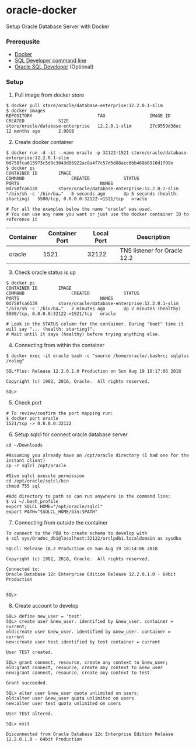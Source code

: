 # oracle-docker
Setup Oracle Database Server with Docker

### Prerequsite ###

* [Docker](https://store.docker.com/ "Get started with Docker")
* [SQL Developer command line](http://www.oracle.com/technetwork/developer-tools/sqlcl/overview/index.html "SQL Developer command line")
* [Oracle SQL Developer](https://www.oracle.com/database/technologies/appdev/sql-developer.html "Oracle SQL Developer") (Optional)

### Setup ###

1. Pull image from docker store
```
$ docker pull store/oracle/database-enterprise:12.2.0.1-slim
$ docker images
REPOSITORY                         TAG                 IMAGE ID            CREATED             SIZE
store/oracle/database-enterprise   12.2.0.1-slim       27c9559d36ec        12 months ago       2.08GB
```

2. Create docker container
```
$ docker run -d -it --name oracle -p 32122:1521 store/oracle/database-enterprise:12.2.0.1-slim
0d758fca613973c5d9c3043d06922ac8a4f7c57d5d88aec6bb468b6910d1f99e
$ docker ps
CONTAINER ID        IMAGE                                            COMMAND                  CREATED             STATUS                            PORTS                               NAMES
0d758fca6139        store/oracle/database-enterprise:12.2.0.1-slim   "/bin/sh -c '/bin/ba…"   6 seconds ago       Up 5 seconds (health: starting)   5500/tcp, 0.0.0.0:32122->1521/tcp   oracle

# For all the examples below the name "oracle" was used.
# You can use any name you want or just use the docker container ID to reference it
```
Container | Container Port | Local Port |Description
--- | --- | ---|---
oracle | 1521 | 32122 | TNS listener for Oracle 12.2

3. Check oracle status is up
```
$ docker ps
CONTAINER ID        IMAGE                                            COMMAND                  CREATED             STATUS                   PORTS                               NAMES
0d758fca6139        store/oracle/database-enterprise:12.2.0.1-slim   "/bin/sh -c '/bin/ba…"   2 minutes ago       Up 2 minutes (healthy)   5500/tcp, 0.0.0.0:32122->1521/tcp   oracle

# Look in the STATUS column for the container. During "boot" time it will say "... (health: starting)".
# Wait until it says (healthy) before trying anything else.
```

4. Connecting from within the container
```
$ docker exec -it oracle bash -c "source /home/oracle/.bashrc; sqlplus /nolog"

SQL*Plus: Release 12.2.0.1.0 Production on Sun Aug 19 10:17:06 2018

Copyright (c) 1982, 2016, Oracle.  All rights reserved.

SQL> 
```

5. Check port
```
# To review/confirm the port mapping run:
$ docker port oracle
1521/tcp -> 0.0.0.0:32122
```

6. Setup sqlcl for connect oracle database server
```
cd ~/Downloads

#Assuming you already have an /opt/oracle directory (I had one for the instant client)
cp -r sqlcl /opt/oracle

#Give sqlcl execute permission
cd /opt/oracle/sqlcl/bin
chmod 755 sql

#Add directory to path so can run anywhere in the command line:
$ vi ~/.bash_profile 
export SQLCL_HOME="/opt/oracle/sqlcl"
export PATH="$SQLCL_HOME/bin:$PATH"

```

7. Connecting from outside the container
```
To connect to the PDB to create schema to develop with
$ sql sys/Oradoc_db1@localhost:32122/orclpdb1.localdomain as sysdba

SQLcl: Release 18.2 Production on Sun Aug 19 18:14:06 2018

Copyright (c) 1982, 2018, Oracle.  All rights reserved.

Connected to:
Oracle Database 12c Enterprise Edition Release 12.2.0.1.0 - 64bit Production


SQL> 

```
8. Create account to develop
```
SQL> define new_user = 'test'
SQL> create user &new_user. identified by &new_user. container = current;
old:create user &new_user. identified by &new_user. container = current
new:create user test identified by test container = current

User TEST created.

SQL> grant connect, resource, create any context to &new_user;
old:grant connect, resource, create any context to &new_user
new:grant connect, resource, create any context to test

Grant succeeded.

SQL> alter user &new_user quota unlimited on users;
old:alter user &new_user quota unlimited on users
new:alter user test quota unlimited on users

User TEST altered.

SQL> exit

Disconnected from Oracle Database 12c Enterprise Edition Release 12.2.0.1.0 - 64bit Production
```


